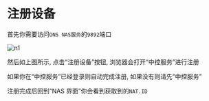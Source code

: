 # 注册设备

首先你需要访问`ONS NAS服务`的`9892`端口

![n1](/img/n1.png)

然后如上图所示, 点击“注册设备”按钮, 浏览器会打开“中控服务”进行注册

如果你在“中控服务”已经登录则自动完成注册, 如果没有则请先“中控服务”

注册完成后回到“NAS 界面”你会看到获取到的`NAT.ID`
